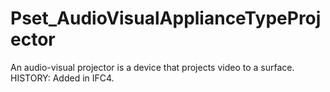# Pset_AudioVisualApplianceTypeProjector

An audio-visual projector is a device that projects video to a surface.  HISTORY: Added in IFC4.
